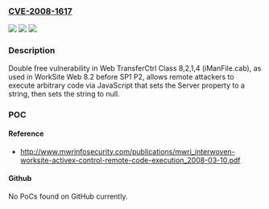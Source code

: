 ### [CVE-2008-1617](https://cve.mitre.org/cgi-bin/cvename.cgi?name=CVE-2008-1617)
![](https://img.shields.io/static/v1?label=Product&message=n%2Fa&color=blue)
![](https://img.shields.io/static/v1?label=Version&message=n%2Fa&color=blue)
![](https://img.shields.io/static/v1?label=Vulnerability&message=n%2Fa&color=brighgreen)

### Description

Double free vulnerability in Web TransferCtrl Class 8,2,1,4 (iManFile.cab), as used in WorkSite Web 8.2 before SP1 P2, allows remote attackers to execute arbitrary code via JavaScript that sets the Server property to a string, then sets the string to null.

### POC

#### Reference
- http://www.mwrinfosecurity.com/publications/mwri_interwoven-worksite-activex-control-remote-code-execution_2008-03-10.pdf

#### Github
No PoCs found on GitHub currently.

